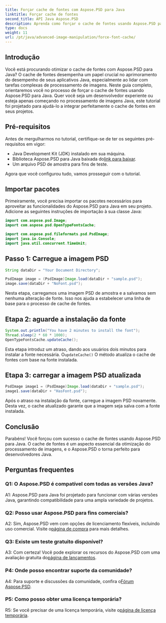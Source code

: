 ```yaml
---
title: Forçar cache de fontes com Aspose.PSD para Java
linktitle: Forçar cache de fontes
second_title: API Java Aspose.PSD
description: Aprenda como forçar o cache de fontes usando Aspose.PSD para Java. Otimize o processamento de imagens e melhore o desempenho com este guia passo a passo.
type: docs
weight: 11
url: /pt/java/advanced-image-manipulation/force-font-cache/
---
```

## Introdução

Você está procurando otimizar o cache de fontes com Aspose.PSD para Java? O cache de fontes desempenha um papel crucial no aprimoramento do desempenho de seus aplicativos Java, especialmente ao lidar com tarefas complexas de processamento de imagens. Neste guia completo, orientaremos você no processo de forçar o cache de fontes usando Aspose.PSD para Java. Quer você seja um desenvolvedor experiente ou esteja apenas começando no processamento de imagens Java, este tutorial foi projetado para ajudá-lo a integrar perfeitamente o cache de fontes em seus projetos.

## Pré-requisitos

Antes de mergulharmos no tutorial, certifique-se de ter os seguintes pré-requisitos em vigor:

- Java Development Kit (JDK) instalado em sua máquina.
-  Biblioteca Aspose.PSD para Java baixada do[link para baixar](https://releases.aspose.com/psd/java/).
- Um arquivo PSD de amostra para fins de teste.

Agora que você configurou tudo, vamos prosseguir com o tutorial.

## Importar pacotes

Primeiramente, você precisa importar os pacotes necessários para aproveitar as funcionalidades do Aspose.PSD para Java em seu projeto. Adicione as seguintes instruções de importação à sua classe Java:

```java
import com.aspose.psd.Image;
import com.aspose.psd.OpenTypeFontsCache;

import com.aspose.psd.fileformats.psd.PsdImage;
import java.io.Console;
import java.util.concurrent.TimeUnit;
```

## Passo 1: Carregue a imagem PSD

```java
String dataDir = "Your Document Directory";

PsdImage image = (PsdImage)Image.load(dataDir + "sample.psd");
image.save(dataDir + "NoFont.psd");
```

Nesta etapa, carregamos uma imagem PSD de amostra e a salvamos sem nenhuma alteração de fonte. Isso nos ajuda a estabelecer uma linha de base para o processo de cache de fontes.

## Etapa 2: aguarde a instalação da fonte

```java
System.out.println("You have 2 minutes to install the font");
Thread.sleep(2 * 60 * 1000);
OpenTypeFontsCache.updateCache();
```

 Esta etapa introduz um atraso, dando aos usuários dois minutos para instalar a fonte necessária. O`updateCache()` O método atualiza o cache de fontes com base na fonte instalada.

## Etapa 3: carregar a imagem PSD atualizada

```java
PsdImage image1 = (PsdImage)Image.load(dataDir + "sample.psd");
image1.save(dataDir + "HasFont.psd");
```

Após o atraso na instalação da fonte, carregue a imagem PSD novamente. Desta vez, o cache atualizado garante que a imagem seja salva com a fonte instalada.

## Conclusão

Parabéns! Você forçou com sucesso o cache de fontes usando Aspose.PSD para Java. O cache de fontes é um aspecto essencial da otimização do processamento de imagens, e o Aspose.PSD o torna perfeito para desenvolvedores Java.

## Perguntas frequentes

### Q1: O Aspose.PSD é compatível com todas as versões Java?

A1: Aspose.PSD para Java foi projetado para funcionar com várias versões Java, garantindo compatibilidade para uma ampla variedade de projetos.

### Q2: Posso usar Aspose.PSD para fins comerciais?

 A2: Sim, Aspose.PSD vem com opções de licenciamento flexíveis, incluindo uso comercial. Visite o[página de compra](https://purchase.aspose.com/buy) para mais detalhes.

### Q3: Existe um teste gratuito disponível?

 A3: Com certeza! Você pode explorar os recursos do Aspose.PSD com uma avaliação gratuita do[página de lançamentos](https://releases.aspose.com/).

### P4: Onde posso encontrar suporte da comunidade?

 A4: Para suporte e discussões da comunidade, confira o[Fórum Aspose.PSD](https://forum.aspose.com/c/psd/34).

### P5: Como posso obter uma licença temporária?

 R5: Se você precisar de uma licença temporária, visite o[página de licença temporária](https://purchase.aspose.com/temporary-license/).